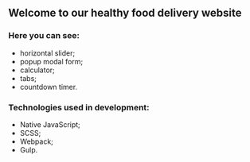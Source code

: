## Welcome to our healthy food delivery website

### Here you can see:
- horizontal slider;
- popup modal form;
- calculator;
- tabs;
- countdown timer.

### Technologies used in development:

- Native JavaScript;
- SCSS;
- Webpack;
- Gulp.
